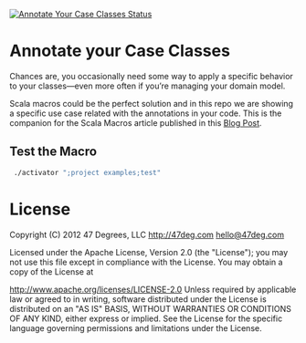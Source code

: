 [![Annotate Your Case Classes Status](https://circleci.com/gh/47deg/annotate-your-case-classes.svg?&style=shield&circle-token=25b651493dca00841d74a8325ccadab4b443640b "Annotate your case Classes Status")](https://circleci.com/gh/47deg/annotate-your-case-classes)

# Annotate your Case Classes

Chances are, you occasionally need some way to apply a specific behavior to your classes—even more often if you’re managing your domain model.

Scala macros could be the perfect solution and in this repo we are showing a specific use case related with the annotations in your code. This is the companion for the Scala Macros article published in this [Blog Post](http://www.47deg.com/blog/scala-macros-annotate-your-case-classes).

## Test the Macro

```bash
 ./activator ";project examples;test"
 ```

License
======

Copyright (C) 2012 47 Degrees, LLC http://47deg.com hello@47deg.com

Licensed under the Apache License, Version 2.0 (the "License"); you may not use this file except in compliance with the License. You may obtain a copy of the License at

http://www.apache.org/licenses/LICENSE-2.0
Unless required by applicable law or agreed to in writing, software distributed under the License is distributed on an "AS IS" BASIS, WITHOUT WARRANTIES OR CONDITIONS OF ANY KIND, either express or implied. See the License for the specific language governing permissions and limitations under the License.